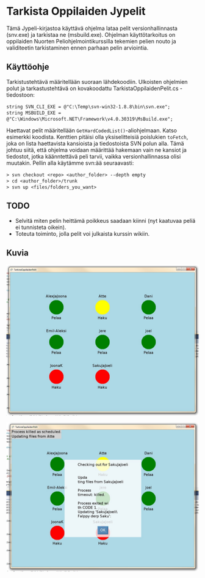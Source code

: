 # Tarkista Oppilaiden Jypelit #

Tämä Jypeli-kirjastoa käyttävä ohjelma lataa pelit versionhallinnasta (snv.exe) ja tarkistaa ne (msbuild.exe). Ohjelman käyttötarkoitus on oppilaiden Nuorten Peliohjelmointikurssilla tekemien pelien nouto ja validiteetin tarkistaminen ennen parhaan pelin arviointia.

## Käyttöohje ##

Tarkistustehtävä määritellään suoraan lähdekoodiin. Ulkoisten ohjelmien polut ja tarkastustehtävä on kovakoodattu TarkistaOppilaidenPelit.cs -tiedostoon:

```
string SVN_CLI_EXE = @"C:\Temp\svn-win32-1.8.8\bin\svn.exe";
string MSBUILD_EXE = @"C:\Windows\Microsoft.NET\Framework\v4.0.30319\MsBuild.exe";
```
  
Haettavat pelit määritellään ```GetHardCodedList()```-aliohjelmaan. Katso esimerkki koodista. Kenttien pitäisi olla yksiselitteisiä poislukien ```toFetch```, joka on lista haettavista kansioista ja tiedostoista SVN polun alla. Tämä johtuu siitä, että ohjelma voidaan määrittää hakemaan vain ne kansiot ja tiedostot, jotka käänntettävä peli tarvii, vaikka versionhallinnassa olisi muutakin. Pellin alla käytämme svn:ää seuraavasti:

```
> svn checkout <repo> <author_folder> --depth empty
> cd <author_folder>/trunk
> svn up <files/folders_you_want>
```

## TODO ##
* Selvitä miten pelin heittämä poikkeus saadaan kiinni (nyt kaatuvaa peliä ei tunnisteta oikein).
* Toteuta toiminto, jolla pelit voi julkaista kurssin wikiin.

## Kuvia ##

![Pelin tila on luettavissa palluran väristä](https://raw.githubusercontent.com/juherask/tarkistaOppilaidenJypelit/master/tarkista_pelit_status.jpg)

![Pelin virhetiedot saa klikkaamalla palluraa](https://raw.githubusercontent.com/juherask/tarkistaOppilaidenJypelit/master/tarkista_pelit_error.jpg)

